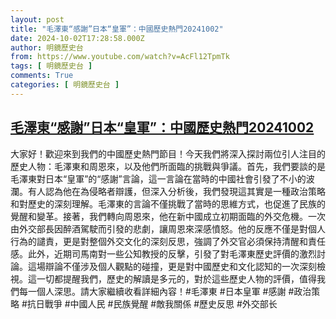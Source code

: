 ```yaml
---
layout: post
title: "毛澤東“感謝”日本“皇軍”：中國歷史熱門20241002"
date: 2024-10-02T17:28:58.000Z
author: 明鏡歷史台
from: https://www.youtube.com/watch?v=AcFl12TpmTk
tags: [ 明鏡歷史台 ]
comments: True
categories: [ 明鏡歷史台 ]
---
```

<!--1727890138000-->
[毛澤東“感謝”日本“皇軍”：中國歷史熱門20241002](https://www.youtube.com/watch?v=AcFl12TpmTk)
------

<div>
大家好！歡迎來到我們的中國歷史熱門節目！今天我們將深入探討兩位引人注目的歷史人物：毛澤東和周恩來，以及他們所面臨的挑戰與爭議。首先，我們要談的是毛澤東對日本“皇軍”的“感謝”言論，這一言論在當時的中國社會引發了不小的波瀾。有人認為他在為侵略者辯護，但深入分析後，我們發現這其實是一種政治策略和對歷史的深刻理解。毛澤東的言論不僅挑戰了當時的思維方式，也促進了民族的覺醒和變革。接著，我們轉向周恩來，他在新中國成立初期面臨的外交危機。一次由外交部長因醉酒駕駛而引發的悲劇，讓周恩來深感憤怒。他的反應不僅是對個人行為的譴責，更是對整個外交文化的深刻反思，強調了外交官必須保持清醒和責任感。此外，近期司馬南對一些公知教授的反擊，引發了對毛澤東歷史評價的激烈討論。這場辯論不僅涉及個人觀點的碰撞，更是對中國歷史和文化認知的一次深刻檢視。這一切都提醒我們，歷史的解讀是多元的，對於這些歷史人物的評價，值得我們每一個人深思。請大家繼續收看詳細內容！#毛澤東 #日本皇軍 #感謝 #政治策略 #抗日戰爭 #中國人民 #民族覺醒 #敵我關係 #歷史反思 #外交部长
</div>
